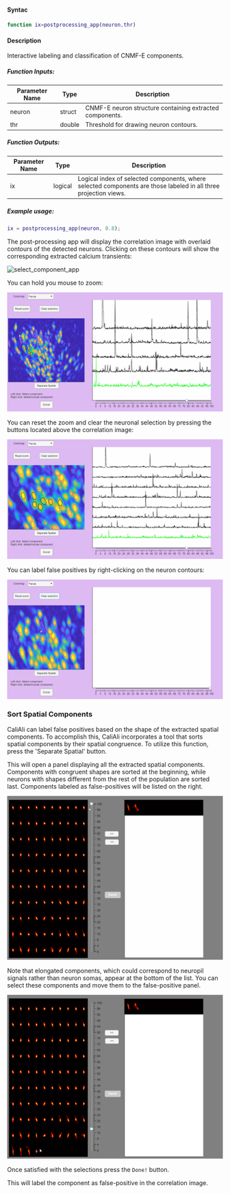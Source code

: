 #### Syntac
```matlab
function ix=postprocessing_app(neuron,thr)
```

#### Description
Interactive labeling and classification of CNMF-E components.

##### Function Inputs:
| Parameter Name | Type   | Description                  |
|----------------|--------|------------------------------|
| neuron         | struct | CNMF-E neuron structure containing extracted components. |
| thr            | double | Threshold for drawing neuron contours. |

##### Function Outputs:
| Parameter Name | Type    | Description                                      |
|----------------|---------|--------------------------------------------------|
| ix             | logical | Logical index of selected components, where selected components are those labeled in all three projection views. |

##### Example usage:
```matlab
ix = postprocessing_app(neuron, 0.8);
```

The post-processing app will display the correlation image with overlaid contours of the detected neurons. Clicking on these contours will show the corresponding extracted calcium transients:

![select_component_app](../files/select_component_app.gif)

You can hold you mouse to zoom:

![zoom_app](../files/zoom_app.gif)

You can reset the zoom and clear the neuronal selection by pressing the buttons located above the correlation image:

![reset_app](../files/reset_app.gif)

You can label false positives by right-clicking on the neuron contours:

![label_fp_app](../files/label_fp_app.gif)


### Sort Spatial Components <a id="spatial_sort"></a>

CaliAli can label false positives based on the shape of the extracted spatial components. To accomplish this, CaliAli incorporates a tool that sorts spatial components by their spatial congruence. To utilize this function, press the 'Separate Spatial' button.

This will open a panel displaying all the extracted spatial components. Components with congruent shapes are sorted at the beginning, while neurons with shapes different from the rest of the population are sorted last. Components labeled as false-positives will be listed on the right.

![sort_component_app](../files/sort_component_app.gif)

Note that elongated components, which could correspond to neuropil signals rather than neuron somas, appear at the bottom of the list. You can select these components and move them to the false-positive panel.

![sort_component_discard_app](../files/sort_component_discard_app.gif)

Once satisfied with the selections press the `Done!` button.

This will label the component as false-positive in the correlation image. 
